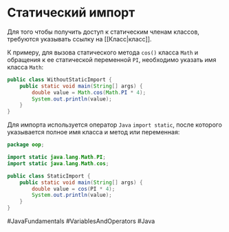# Статический импорт
Для того чтобы получить доступ к статическим членам классов, требуются указывать ссылку на [[Класс|класс]].

К примеру, для вызова статического метода `cos()` класса `Math` и обращения к ее статической переменной `PI`, необходимо указать имя класса `Math`:
```java
public class WithoutStaticImport {
    public static void main(String[] args) {
        double value = Math.cos(Math.PI * 4);
        System.out.println(value);
    }
}
```

Для импорта используется оператор `Java` `import static`, после которого указывается полное имя класса и метод или переменная:
```java
package oop;

import static java.lang.Math.PI;
import static java.lang.Math.cos;

public class StaticImport {
    public static void main(String[] args) {
        double value = cos(PI * 4);
        System.out.println(value);
    }
}
```

#JavaFundamentals 
#VariablesAndOperators 
#Java
